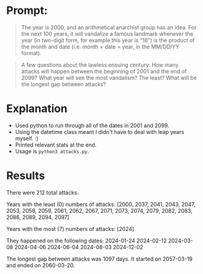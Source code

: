 # Prompt:

> The year is 2000, and an arithmetical anarchist group has an idea. For the
> next 100 years, it will vandalize a famous landmark whenever the year (in
> two-digit form, for example this year is “18”) is the product of the month
> and date (i.e. month × date = year, in the MM/DD/YY format).

> A few questions about the lawless ensuing century: How many attacks will
> happen between the beginning of 2001 and the end of 2099? What year will see
> the most vandalism? The least? What will be the longest gap between attacks?

# Explanation

* Used python to run through all of the dates in 2001 and 2099.
* Using the datetime class meant I didn't have to deal with leap years myself. :)
* Printed relevant stats at the end.
* Usage is `python3 attacks.py`.

# Results

There were 212 total attacks.

Years with the least (0) numbers of attacks:
[2000, 2037, 2041, 2043, 2047, 2053, 2058, 2059, 2061, 2062, 2067, 2071, 2073, 2074, 2079, 2082, 2083, 2086, 2089, 2094, 2097]

Years with the most (7) numbers of attacks:
[2024]

They happened on the following dates:
2024-01-24 2024-02-12 2024-03-08 2024-04-06 2024-06-04 2024-08-03 2024-12-02 

The longest gap between attacks was 1097 days. It started on 2057-03-19 and ended on 2060-03-20.
